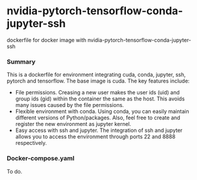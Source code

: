 # nvidia-pytorch-tensorflow-conda-jupyter-ssh
dockerfile for docker image with nvidia-pytorch-tensorflow-conda-jupyter-ssh

### Summary
This is a dockerfile for environment integrating cuda, conda, jupyter, ssh, pytorch and tensorflow. The base image is cuda. The key features include:
- File permissions. Creasing a new user makes the user ids (uid) and group ids (gid) within the container the same as the host. This avoids many issues caused by the file permissions.
- Flexible environment with conda. Using conda, you can easily maintain different versions of Python/packages. Also, feel free to create and register the new environment as jupyter kernel.
- Easy access with ssh and jupyter. The integration of ssh and jupyter allows you to access the environment through ports 22 and 8888 respectively.

### Docker-compose.yaml
To do. 

